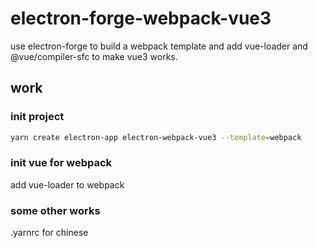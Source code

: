 # electron-forge-webpack-vue3

use electron-forge to build a webpack template and add vue-loader and @vue/compiler-sfc to make vue3 works.

## work
### init project
```bash
yarn create electron-app electron-webpack-vue3 --template=webpack
```
### init vue for webpack
add vue-loader to webpack
### some other works
.yarnrc for chinese
